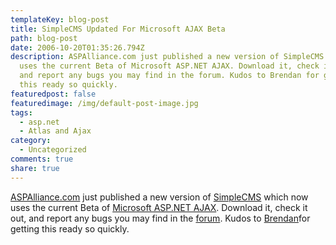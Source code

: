 ```yaml
---
templateKey: blog-post
title: SimpleCMS Updated For Microsoft AJAX Beta
path: blog-post
date: 2006-10-20T01:35:26.794Z
description: ASPAlliance.com just published a new version of SimpleCMS which now
  uses the current Beta of Microsoft ASP.NET AJAX. Download it, check it out,
  and report any bugs you may find in the forum. Kudos to Brendan for getting
  this ready so quickly.
featuredpost: false
featuredimage: /img/default-post-image.jpg
tags:
  - asp.net
  - Atlas and Ajax
category:
  - Uncategorized
comments: true
share: true
---
```

<!--StartFragment-->

[ASPAlliance.com](http://aspalliance.com/) just published a new version of [SimpleCMS](http://aspalliance.com/simplecms) which now uses the current Beta of [Microsoft ASP.NET AJAX](http://ajax.asp.net/). Download it, check it out, and report any bugs you may find in the [forum](http://aspadvice.com/forums/572/ShowForum.aspx). Kudos to [Brendan](http://aspadvice.com/blogs/name/archive/2006/10/20/Simple-CMS-v0.9.61020.1-Released.-Now-using-Microsoft-AJAX_2E00_.aspx)for getting this ready so quickly.

<!--EndFragment-->